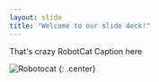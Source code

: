 ```yaml
---
layout: slide
title: "Welcome to our slide deck!"
---
```

That's crazy RobotCat
Caption here

![Robotocat](https://octodex.github.com/images/Robotocat.png)
{: .center}
